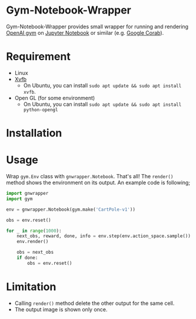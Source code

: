 # Gym-Notebook-Wrapper

Gym-Notebook-Wrapper provides small wrapper for running and rendering
[OpenAI gym](https://github.com/openai/gym) on [Jupyter
Notebook](https://jupyter.org/) or similar (e.g. [Google
Corab](https://colab.research.google.com/)).

# Requirement

- Linux
- [Xvfb](https://www.x.org/releases/X11R7.7/doc/man/man1/Xvfb.1.xhtml)
  - On Ubuntu, you can install `sudo apt update && sudo apt install xvfb`.
- Open GL (for some environment)
  - On Ubuntu, you can install `sudo apt update && sudo apt install python-opengl`

# Installation



# Usage

Wrap `gym.Env` class with `gnwrapper.Notebook`. That's all! The
`render()` method shows the environment on its output. An example code
is following;

``` python
import gnwrapper
import gym

env = gnwrapper.Notebook(gym.make('CartPole-v1'))

obs = env.reset()

for _ in range(1000):
    next_obs, reward, done, info = env.step(env.action_space.sample())
	env.render()

	obs = next_obs
	if done:
	    obs = env.reset()
```

# Limitation

- Calling `render()` method delete the other output for the same cell.
- The output image is shown only once.
